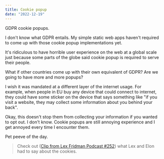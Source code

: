 ```yaml
---
title: Cookie popup
date: "2022-12-19"
---
```


GDPR cookie popups.

I don't know what GDPR entails.
My simple static web apps haven't required to come up with those cookie popup implementations yet.

It's ridiculous to have horrible user experience on the web at a global scale just because some parts of the globe said cookie popup is required to serve their people.

What if other countries come up with their own equivalent of GDPR?
Are we going to have more and more popups?

I wish it was mandated at a different layer of the internet usage. 
For example, when people in EU buy any device that could connect to internet, they could have some sticker on the device that says something like "if you visit a website, they may collect some information about you behind your back". 

Okay, this doesn't stop them from collecting your information if you wanted to opt out. 
I don't know. Cookie popups are still annoying experience and I get annoyed every time I encounter them.

Pet peeve of the day.

> Check out ([Clip from Lex Fridman Podcast #252](https://www.youtube.com/watch?v=Dm5foQWhsy4)) what Lex and Elon had to say about the cookies.